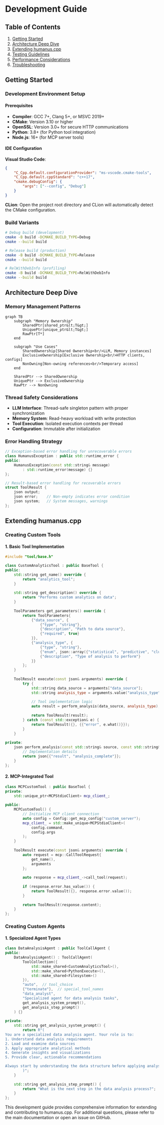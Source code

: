 # Development Guide

## Table of Contents

1. [Getting Started](#getting-started)
2. [Architecture Deep Dive](#architecture-deep-dive)
3. [Extending humanus.cpp](#extending-humanuscpp)
4. [Testing Guidelines](#testing-guidelines)
5. [Performance Considerations](#performance-considerations)
6. [Troubleshooting](#troubleshooting)

## Getting Started

### Development Environment Setup

#### Prerequisites

- **Compiler**: GCC 7+, Clang 5+, or MSVC 2019+
- **CMake**: Version 3.10 or higher
- **OpenSSL**: Version 3.0+ for secure HTTP communications
- **Python**: 3.8+ (for Python tool integration)
- **Node.js**: 16+ (for MCP server tools)

#### IDE Configuration

**Visual Studio Code**:
```json
{
    "C_Cpp.default.configurationProvider": "ms-vscode.cmake-tools",
    "C_Cpp.default.cppStandard": "c++17",
    "cmake.debugConfig": {
        "args": ["--config", "Debug"]
    }
}
```

**CLion**: Open the project root directory and CLion will automatically detect the CMake configuration.

### Build Variants

```bash
# Debug build (development)
cmake -B build -DCMAKE_BUILD_TYPE=Debug
cmake --build build

# Release build (production)
cmake -B build -DCMAKE_BUILD_TYPE=Release
cmake --build build

# RelWithDebInfo (profiling)
cmake -B build -DCMAKE_BUILD_TYPE=RelWithDebInfo
cmake --build build
```

## Architecture Deep Dive

### Memory Management Patterns

```mermaid
graph TB
    subgraph "Memory Ownership"
        SharedPtr[shared_ptr&lt;T&gt;]
        UniquePtr[unique_ptr&lt;T&gt;]
        RawPtr[T*]
    end
    
    subgraph "Use Cases"
        SharedOwnership[Shared Ownership<br/>LLM, Memory instances]
        ExclusiveOwnership[Exclusive Ownership<br/>HTTP clients, configs]
        NonOwning[Non-owning references<br/>Temporary access]
    end
    
    SharedPtr --> SharedOwnership
    UniquePtr --> ExclusiveOwnership
    RawPtr --> NonOwning
```

### Thread Safety Considerations

- **LLM Interface**: Thread-safe singleton pattern with proper synchronization
- **Memory System**: Read-heavy workload with write protection
- **Tool Execution**: Isolated execution contexts per thread
- **Configuration**: Immutable after initialization

### Error Handling Strategy

```cpp
// Exception-based error handling for unrecoverable errors
class HumanusException : public std::runtime_error {
public:
    HumanusException(const std::string& message) 
        : std::runtime_error(message) {}
};

// Result-based error handling for recoverable errors
struct ToolResult {
    json output;
    json error;    // Non-empty indicates error condition
    json system;   // System messages, warnings
};
```

## Extending humanus.cpp

### Creating Custom Tools

#### 1. Basic Tool Implementation

```cpp
#include "tool/base.h"

class CustomAnalyticsTool : public BaseTool {
public:
    std::string get_name() override {
        return "analytics_tool";
    }
    
    std::string get_description() override {
        return "Performs custom analytics on data";
    }
    
    ToolParameters get_parameters() override {
        return ToolParameters{
            {"data_source", {
                {"type", "string"},
                {"description", "Path to data source"},
                {"required", true}
            }},
            {"analysis_type", {
                {"type", "string"},
                {"enum", json::array({"statistical", "predictive", "clustering"})},
                {"description", "Type of analysis to perform"}
            }}
        };
    }
    
    ToolResult execute(const json& arguments) override {
        try {
            std::string data_source = arguments["data_source"];
            std::string analysis_type = arguments.value("analysis_type", "statistical");
            
            // Tool implementation logic
            auto result = perform_analysis(data_source, analysis_type);
            
            return ToolResult(result);
        } catch (const std::exception& e) {
            return ToolResult({}, {{"error", e.what()}});
        }
    }
    
private:
    json perform_analysis(const std::string& source, const std::string& type) {
        // Implementation details
        return json{{"result", "analysis_complete"}};
    }
};
```

#### 2. MCP-Integrated Tool

```cpp
class MCPCustomTool : public BaseTool {
private:
    std::unique_ptr<MCPStdioClient> mcp_client_;
    
public:
    MCPCustomTool() {
        // Initialize MCP client connection
        auto config = Config::get_mcp_config("custom_server");
        mcp_client_ = std::make_unique<MCPStdioClient>(
            config.command, 
            config.args
        );
    }
    
    ToolResult execute(const json& arguments) override {
        auto request = mcp::CallToolRequest{
            get_name(),
            arguments
        };
        
        auto response = mcp_client_->call_tool(request);
        
        if (response.error.has_value()) {
            return ToolResult({}, response.error.value());
        }
        
        return ToolResult(response.content);
    }
};
```

### Creating Custom Agents

#### 1. Specialized Agent Types

```cpp
class DataAnalysisAgent : public ToolCallAgent {
public:
    DataAnalysisAgent() : ToolCallAgent(
        ToolCollection({
            std::make_shared<CustomAnalyticsTool>(),
            std::make_shared<PythonExecute>(),
            std::make_shared<Filesystem>()
        }),
        "auto",  // tool_choice
        {"terminate"},  // special_tool_names
        "data_analyst",
        "Specialized agent for data analysis tasks",
        get_analysis_system_prompt(),
        get_analysis_step_prompt()
    ) {}
    
private:
    std::string get_analysis_system_prompt() {
        return R"(
You are a specialized data analysis agent. Your role is to:
1. Understand data analysis requirements
2. Load and examine data sources
3. Apply appropriate analytical methods
4. Generate insights and visualizations
5. Provide clear, actionable recommendations

Always start by understanding the data structure before applying analysis techniques.
        )";
    }
    
    std::string get_analysis_step_prompt() {
        return "What is the next step in the data analysis process?";
    }
};
```

This development guide provides comprehensive information for extending and contributing to humanus.cpp. For additional questions, please refer to the main documentation or open an issue on GitHub.